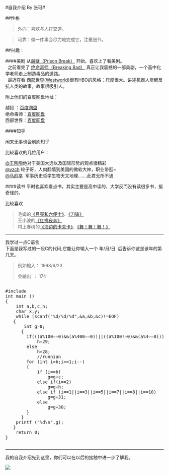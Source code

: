 #自我介绍 By 张可#

##性格

>外向：喜欢与人打交道。

>可靠：做一件事会尽力地完成它，注重细节。

##兴趣：

####美剧
从[越狱（Prison Break）](http://baike.baidu.com/subview/36434/5381066.htm) 开始，喜欢上了看美剧。
</br> 
之前看完了 [绝命毒师（Breaking Bad）](http://baike.baidu.com/item/%E7%BB%9D%E5%91%BD%E6%AF%92%E5%B8%88) 真正让我震撼的一部美剧，一个高中化学老师走上制造毒品的道路。
</br> 
最近在看 [西部世界(Westworld)](http://baike.baidu.com/item/%E8%A5%BF%E9%83%A8%E4%B8%96%E7%95%8C/16357504)很有HBO的风格：尺度很大。讲述机器人觉醒反抗人类的故事，故事很吸引人。</br>

附上他们的百度网盘地址：</br>

>
越狱 ：[百度网盘](http://pan.baidu.com/share/link?uk=3616157110&shareid=2123699771#list/path=%2F)</br>
绝命毒师：[百度网盘](http://pan.baidu.com/share/link?uk=2203926320&shareid=1645144288#list/path=%2F)</br>
西部世界：[百度网盘](http://pan.baidu.com/share/link?uk=220833725&shareid=3191095298#list/path=%2F)</br>

####知乎

闲来无事也会刷刷知乎

比较喜欢的几位用户：


>
[@王陶陶](https://www.zhihu.com/people/wang-tao-tao-91-97/answers)他对于美国大选以及国际形势的观点很精彩</br>
[@vzch](https://www.zhihu.com/people/excited-vczh/answers) 轮子哥，人肉翻墙到美国的微软大神，职业带逛~</br>
[@马前卒](https://www.zhihu.com/people/ma-qian-zu/answers)  军事历史哲学生物天文地理.......此君无所不通</br>

####读书
平时也喜欢看点书，其实主要是高中读的，大学反而没有读很多书，挺奇怪的。

比较喜欢</br>

>毛姆的[《月亮和六便士》](https://book.douban.com/subject/1858513/)、[《刀锋》](https://book.douban.com/subject/2035162/) </br>
王小波的[《红拂夜奔》](https://book.douban.com/subject/3189892/)</br>
村上春树的[《海边的卡夫卡》](https://book.douban.com/subject/2158189/)、[《舞！舞！舞！》](https://book.douban.com/subject/2174010/)</br>

***

我学过一点C语言<br>
下面是我写过的一段C的代码,它能让你输入一个 年/月/日  后告诉你这是该年的第几天。

>例如输入： 1998/6/23 
>
>会输出  ： 174

<pre>

#include<stdio.h>
int main ()
{
    int a,b,c,h;
    char x,y;
    while (scanf("%d/%d/%d",&a,&b,&c)!=EOF)
   {
       int g=0;
      {
        if(((a%100==0)&&(a%400==0))||((a%100!=0)&&(a%4==0)))
            h=29;
        else
            h=28;
            //runnian
        for (int i=b;i>=1;i--)
        {
            if (i==b)
                g=g+c;
            else if(i==2)
                g=g+h;
            else if (i==1||i==3||i==5||i==7||i==8||i==10)
                g=g+31;
            else
                g=g+30;
        }
      }
    printf ("%d\n",g);
   }
    return 0;
}

</pre>
>
***
我的自我介绍先到这里，你们可以在以后的接触中进一步了解我。

![](http://ohr9krjig.bkt.clouddn.com/image/png%E8%AF%86%E5%BE%97%E5%94%94%E8%AF%86%E5%BE%97.png)

